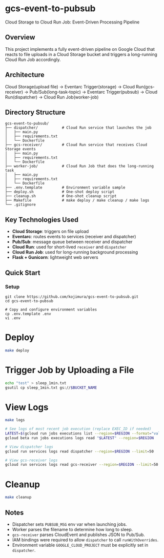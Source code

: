 # gcs-event-to-pubsub

Cloud Storage to Cloud Run Job: Event-Driven Processing Pipeline

## Overview

This project implements a fully event-driven pipeline on Google Cloud that reacts to file uploads in a Cloud Storage bucket and triggers a long-running Cloud Run Job accordingly.

## Architecture

Cloud Storage(upload file) -> Eventarc Trigger(storage) -> Cloud Run(gcs-receiver) -> Pub/Sub(long-task-topic) -> Eventarc Trigger(pubsub) -> Cloud Run(dispatcher) -> Cloud Run Job(worker-job)

## Directory Structure
```text
gcs-event-to-pubsub/
├── dispatcher/           # Cloud Run service that launches the job
│   ├── main.py
│   ├── requirements.txt
│   └── Dockerfile
├── gcs-receiver/         # Cloud Run service that receives Cloud Storage events
│   ├── main.py
│   ├── requirements.txt
│   └── Dockerfile
├── worker-job/           # Cloud Run Job that does the long-running task
│   ├── main.py
│   ├── requirements.txt
│   └── Dockerfile
├── .env.template         # Environment variable sample
├── deploy.sh             # One-shot deploy script
├── cleanup.sh            # One-shot cleanup script
├── Makefile              # make deploy / make cleanup / make logs
└── .gitignore
```

## Key Technologies Used

- **Cloud Storage**: triggers on file upload
- **Eventarc**: routes events to services (receiver and dispatcher)
- **Pub/Sub**: message queue between receiver and dispatcher
- **Cloud Run**: used for short-lived `receiver` and `dispatcher`
- **Cloud Run Job**: used for long-running background processing
- **Flask + Gunicorn**: lightweight web servers

## Quick Start
### Setup
```
git clone https://github.com/kojimura/gcs-event-to-pubsub.git
cd gcs-event-to-pubsub

# Copy and configure environment variables
cp .env.template .env
vi .env
```

# Deploy
```bash
make deploy
```

# Trigger Job by Uploading a File
```bash
echo "test" > sleep_1min.txt
gsutil cp sleep_1min.txt gs://$BUCKET_NAME
```

# View Logs
```bash
make logs

# See logs of most recent job execution (replace EXEC_ID if needed)
LATEST=$(gcloud run jobs executions list --region=$REGION --format="value(EXECUTION)" --limit=1)
gcloud beta run jobs executions logs read "$LATEST" --region=$REGION

# View dispatcher logs
gcloud run services logs read dispatcher --region=$REGION --limit=50

# View gcs-receiver logs
gcloud run services logs read gcs-receiver --region=$REGION --limit=50
```

# Cleanup
```bash
make cleanup
```

## Notes

- Dispatcher sets `PUBSUB_MSG` env var when launching jobs.
- Worker parses the filename to determine how long to sleep.
- `gcs-receiver` parses CloudEvent and publishes JSON to Pub/Sub.
- IAM bindings were required to allow `dispatcher` to call `runWithOverrides`.
- Environment variable `GOOGLE_CLOUD_PROJECT` must be explicitly set in `dispatcher`.
